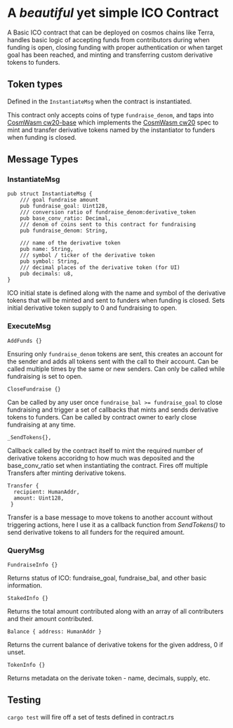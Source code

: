 # A _beautiful_ yet **simple** ICO Contract

A Basic ICO contract that can be deployed on cosmos chains like Terra, handles basic logic of accepting funds from contributors during when funding is open, closing funding with proper authentication or when target goal has been reached, and minting and transferring custom derivative tokens to funders.

## Token types
Defined in the ```InstantiateMsg``` when the contract is instantiated.

This contract only accepts coins of type ```fundraise_denom```, and taps into [CosmWasm cw20-base](https://github.com/CosmWasm/cosmwasm-plus/tree/master/contracts/cw20-base) which implements the [CosmWasm cw20](https://github.com/CosmWasm/cosmwasm-plus/tree/master/packages/cw20) spec to mint and transfer derivative tokens named by the instantiator to funders when funding is closed. 

## Message Types
### InstantiateMsg
```
pub struct InstantiateMsg {
    /// goal fundraise amount
    pub fundraise_goal: Uint128,
    /// conversion ratio of fundraise_denom:derivative_token 
    pub base_conv_ratio: Decimal,
    /// denom of coins sent to this contract for fundraising
    pub fundraise_denom: String,

    /// name of the derivative token
    pub name: String,
    /// symbol / ticker of the derivative token
    pub symbol: String,
    /// decimal places of the derivative token (for UI)
    pub decimals: u8,
}
```
ICO initial state is defined along with the name and symbol of the derivative tokens that will be minted and sent to funders when funding is closed. Sets initial derivative token supply to 0 and fundraising to open.

### ExecuteMsg
```
AddFunds {}
```
Ensuring only ```fundraise_denom``` tokens are sent, this creates an account for the sender and adds all tokens sent with the call to their account. Can be called multiple times by the same or new senders. Can only be called while fundraising is set to open.

```
CloseFundraise {}
```
Can be called by any user once ```fundraise_bal >= fundraise_goal``` to close fundraising and trigger a set of callbacks that mints and sends derivative tokens to funders. Can be called by contract owner to early close fundraising at any time.

```
_SendTokens{},
```
Callback called by the contract itself to mint the required number of derivative tokens accoridng to how much was deposited and the base_conv_ratio set when instantiating the contract. Fires off multiple Transfers after minting derivative tokens.

```
Transfer {
  recipient: HumanAddr,
  amount: Uint128,
 }
 ```
Transfer is a base message to move tokens to another account without triggering actions, here I use it as a callback function from _SendTokens()_ to send derivative tokens to all funders for the required amount.

### QueryMsg
```
FundraiseInfo {}
```
Returns status of ICO: fundraise_goal, fundraise_bal, and other basic information.

```
StakedInfo {}
```
Returns the total amount contributed along with an array of all contributers and their amount contributed.

```
Balance { address: HumanAddr }
```
Returns the current balance of derivative tokens for the given address, 0 if unset.
    
```
TokenInfo {}
```
Returns metadata on the derivate token - name, decimals, supply, etc.

## Testing
```cargo test``` will fire off a set of tests defined in contract.rs

